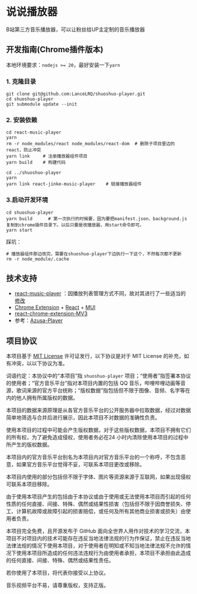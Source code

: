 # 说说播放器

B站第三方音乐播放器，可以让粉丝给UP主定制的音乐播放器

## 开发指南(Chrome插件版本)

本地环境要求：`nodejs >= 20`，最好安装一下`yarn`

### 1. 克隆目录
```shell
git clone git@github.com:LanceLRQ/shuoshuo-player.git
cd shuoshuo-player
git submodule update --init
```

### 2. 安装依赖
```shell
cd react-music-player
yarn
rm -r node_modules/react node_modules/react-dom  # 删除子项目里边的react，防止冲突
yarn link     # 注册播放器组件项目
yarn build    # 构建代码

cd ../shuoshuo-player
yarn
yarn link react-jinke-music-player    # 链接播放器组件
```
### 3.启动开发环境
```shell
cd shuoshuo-player
yarn build      # 第一次执行的时候要，因为要把manifest.json、background.js复制到chrome插件目录下。以后只要是改播放器，用start命令即可。
yarn start
```
踩坑：
```shell
# 播放器组件那边改完，需要在shuoshuo-player下边执行一下这个，不然每次都不更新
rm -r node_module/.cache 
```

## 技术支持

- [react-music-player](https://github.com/lijinke666/react-music-player) ：因播放列表管理方式不同，故对其进行了一些适当的[修改](https://github.com/LanceLRQ/react-music-player)
- [Chrome Extension](https://developer.chrome.com/docs/extensions/) + [React](https://github.com/facebook/react) + [MUI](https://mui.com/zh/)
- [react-chrome-extension-MV3](https://github.com/Sirage-t/react-chrome-extension-MV3)
- 参考：[Azusa-Player](https://github.com/lovegaoshi/NoxPlayer)

## 项目协议

本项目基于 [MIT License](https://github.com/LanceLRQ/shuoshuo-player/blob/master/LICENSE) 许可证发行，以下协议是对于 MIT License 的补充，如有冲突，以以下协议为准。

词语约定：本协议中的“本项目”指 `shuoshuo-player` 项目；“使用者”指签署本协议的使用者；“官方音乐平台”指对本项目内置的包括 QQ 音乐，哔哩哔哩动画等音源，歌词来源的官方平台统称；“版权数据”指包括但不限于图像、音频、名字等在内的他人拥有所属版权的数据。

本项目的数据来源原理是从各官方音乐平台的公开服务器中拉取数据，经过对数据简单地筛选与合并后进行展示，因此本项目不对数据的准确性负责。

使用本项目的过程中可能会产生版权数据，对于这些版权数据，本项目不拥有它们的所有权，为了避免造成侵权，使用者务必在24 小时内清除使用本项目的过程中所产生的版权数据。

本项目内的官方音乐平台别名为本项目内对官方音乐平台的一个称呼，不包含恶意，如果官方音乐平台觉得不妥，可联系本项目更改或移除。

本项目内使用的部分包括但不限于字体、图片等资源来源于互联网，如果出现侵权可联系本项目移除。

由于使用本项目产生的包括由于本协议或由于使用或无法使用本项目而引起的任何性质的任何直接、间接、特殊、偶然或结果性损害（包括但不限于因商誉损失、停工、计算机故障或故障引起的损害赔偿，或任何及所有其他商业损害或损失）由使用者负责。

本项目完全免费，且开源发布于 GitHub 面向全世界人用作对技术的学习交流，本项目不对项目内的技术可能存在违反当地法律法规的行为作保证，禁止在违反当地法律法规的情况下使用本项目，对于使用者在明知或不知当地法律法规不允许的情况下使用本项目所造成的任何违法违规行为由使用者承担，本项目不承担由此造成的任何直接、间接、特殊、偶然或结果性责任。

若你使用了本项目，将代表你接受以上协议。

音乐视频平台不易，请尊重版权，支持正版。